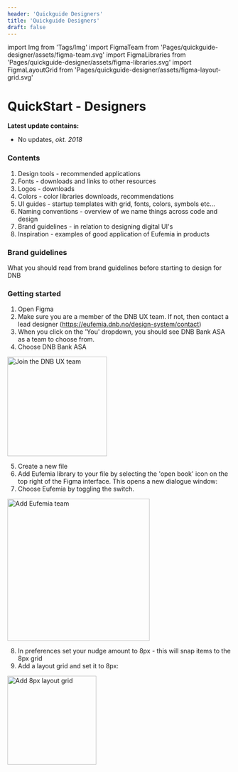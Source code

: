 ```yaml
---
header: 'Quickguide Designers'
title: 'Quickguide Designers'
draft: false
---
```


import Img from 'Tags/Img'
import FigmaTeam from 'Pages/quickguide-designer/assets/figma-team.svg'
import FigmaLibraries from 'Pages/quickguide-designer/assets/figma-libraries.svg'
import FigmaLayoutGrid from 'Pages/quickguide-designer/assets/figma-layout-grid.svg'

# QuickStart - Designers

**Latest update contains:**

- No updates, _okt. 2018_

### Contents

1.  Design tools - recommended applications
1.  Fonts - downloads and links to other resources
1.  Logos - downloads
1.  Colors - color libraries downloads, recommendations
1.  UI guides - startup templates with grid, fonts, colors, symbols etc...
1.  Naming conventions - overview of we name things across code and design
1.  Brand guidelines - in relation to designing digital UI's
1.  Inspiration - examples of good application of Eufemia in products

### Brand guidelines

What you should read from brand guidelines before starting to design for DNB

### Getting started

1. Open Figma
2. Make sure you are a member of the DNB UX team. If not, then contact a lead designer (https://eufemia.dnb.no/design-system/contact)
3. When you click on the 'You' dropdown, you should see DNB Bank ASA as a team to choose from.
4. Choose DNB Bank ASA

<Img src={FigmaTeam} caption="Join the DNB UX team" alt="Join the DNB UX team" height="224" />

5. Create a new file
6. Add Eufemia library to your file by selecting the 'open book' icon on the top right of the Figma interface. This opens a new dialogue window:
7. Choose Eufemia by toggling the switch.

<Img src={FigmaLibraries} caption="Add the Eufemia library" alt="Add Eufemia team" height="320" />

8. In preferences set your nudge amount to 8px - this will snap items to the 8px grid
9. Add a layout grid and set it to 8px:

<Img src={FigmaLayoutGrid} caption="Add an 8px layout grid" alt="Add 8px layout grid" height="200" />
